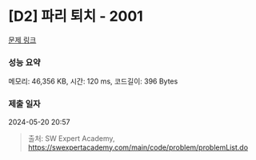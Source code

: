 # [D2] 파리 퇴치 - 2001 

[문제 링크](https://swexpertacademy.com/main/code/problem/problemDetail.do?contestProbId=AV5PzOCKAigDFAUq) 

### 성능 요약

메모리: 46,356 KB, 시간: 120 ms, 코드길이: 396 Bytes

### 제출 일자

2024-05-20 20:57



> 출처: SW Expert Academy, https://swexpertacademy.com/main/code/problem/problemList.do